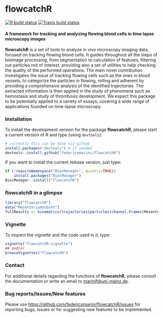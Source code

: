 flowcatchR
==========

[![R build status](https://github.com/federicomarini/flowcatchR/workflows/R-CMD-check/badge.svg)](https://github.com/federicomarini/flowcatchR/actions)
[![Travis build status](https://travis-ci.org/federicomarini/flowcatchR.svg?branch=master)](https://travis-ci.org/federicomarini/flowcatchR)


#### A framework for tracking and analyzing flowing blood cells in time lapse microscopy images

**flowcatchR** is a set of tools to analyze in vivo microscopy imaging data, focused on tracking flowing blood cells.
It guides throughout all the steps of bioimage processing, from segmentation to calculation of features, filtering 
out particles not of interest, providing also a set of utilities to help checking the quality of the performed 
operations. The main novel contribution investigates the issue of tracking flowing cells such as the ones in blood
vessels, to categorize the particles in flowing, rolling and adherent by providing a comprehensive analysis of the
identified trajectories. The extracted information is then applied in the study of phenomena such as hemostasis and
study of thrombosis development. We expect this package to be potentially applied to a variety of essays, 
covering a wide range of applications founded on time-lapse microscopy.


### Installation
To install the development version for the package **flowcatchR**, please start a current version of R and type (using `devtools`):

```r 
# currently this can be done via github
install.packages("devtools") # if needed
devtools::install_github("federicomarini/flowcatchR")
```

If you want to install the current release version, just type:
```r
if (!requireNamespace("BiocManager", quietly=TRUE))
    install.packages("BiocManager")
BiocManager::install("flowcatchR")
```




### flowcatchR in a glimpse

```r
library("flowcatchR")
data("MesenteriumSubset")
fullResults <- kinematics(trajectories(particles(channel.Frames(MesenteriumSubset,"red"))))
```



### Vignette

To inspect the vignette and the code used in it, type:

```r
vignette("flowcatchR-vignette")
## and/or
browseVignettes("flowcatchR")
```

### Contact
For additional details regarding the functions of **flowcatchR**, please consult the documentation or write an email to marinif@uni-mainz.de. 

### Bug reports/Issues/New features

Please use https://github.com/federicomarini/flowcatchR/issues for reporting bugs, issues or for suggesting new features to be implemented.

